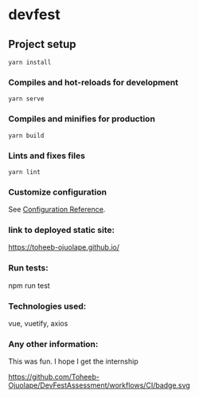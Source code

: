 # devfest

## Project setup
```
yarn install
```

### Compiles and hot-reloads for development
```
yarn serve
```

### Compiles and minifies for production
```
yarn build
```

### Lints and fixes files
```
yarn lint
```

### Customize configuration
See [Configuration Reference](https://cli.vuejs.org/config/).



### link to deployed static site: 
 https://toheeb-ojuolape.github.io/

### Run tests: 
  npm run test

### Technologies used: 
  vue, vuetify, axios

### Any other information: 
  This was fun. I hope I get the internship


https://github.com/Toheeb-Ojuolape/DevFestAssessment/workflows/CI/badge.svg
